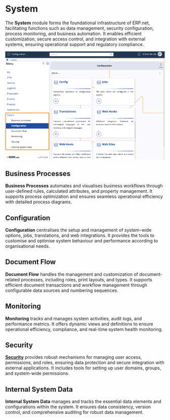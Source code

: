 # System

The **System** module forms the foundational infrastructure of ERP.net, facilitating functions such as data management, security configuration, process monitoring, and business automation. It enables efficient customization, secure access control, and integration with external systems, ensuring operational support and regulatory compliance.

![pictures](pictures/systemnew.png)

## Business Processes

**Business Processes** automates and visualises business workflows through user-defined rules, calculated attributes, and property management. It supports process optimization and ensures seamless operational efficiency with detailed process diagrams.

## Configuration

**Configuration** centralises the setup and management of system-wide options, jobs, translations, and web integrations. It provides the tools to customise and optimise system behaviour and performance according to organisational needs.

## Document Flow

**Document Flow** handles the management and customization of document-related processes, including roles, print layouts, and types. It supports efficient document transactions and workflow management through configurable data sources and numbering sequences.

## Monitoring

**Monitoring** tracks and manages system activities, audit logs, and performance metrics. It offers dynamic views and definitions to ensure operational efficiency, compliance, and real-time system health monitoring.

## Security

**[**Security**](security/index.md)** provides robust mechanisms for managing user access, permissions, and roles, ensuring data protection and secure integration with external applications. It includes tools for setting up user domains, groups, and system-wide permissions.

## Internal System Data

**Internal System Data** manages and tracks the essential data elements and configurations within the system. It ensures data consistency, version control, and comprehensive auditing for robust data management.
